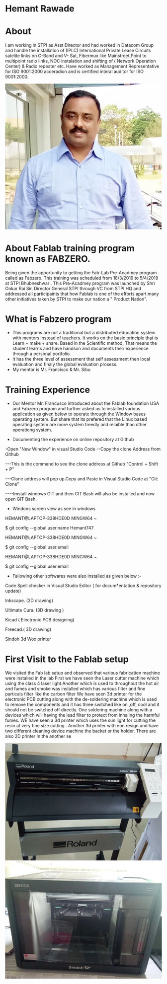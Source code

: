 # Hemant Rawade
# About
I am working in STPI as Asst Director and had worked in Datacom Group and handle the installation of (IPLC) International Private Lease Circuits satelite links on C-Band and V- Sat, Fibermux like Mainstreet,Point to multipoint radio links, NOC instalation and shifting of ( Network Operation Center) & Radio repeater etc. Have worked as Management Representative for ISO 9001:2000 acceradion and is certified interal auditor for ISO 9001:2000.

![](img/Profilepic.jpg)


# About Fablab training program known as FABZERO.

Being given the apportunity to getting the Fab-Lab Pre-Acadmey program called as Fabzero. This training was scheduled from 18/3/2019 to 5/4/2019 at STPI Bhubneshwar .
This Pre-Acadmey program was launched by Shri Onkar Rai Sir, Director General STPI through VC from STPI HQ and addressed all participaints that how Fablab is one of the efforts apart many other initiatives taken by STPI to make our nation a " Product Nation".

# What is Fabzero program

* This programs are not a traditional but a distributed education system with mentors instead of teachers. It works on the basic principle that is Learn + make + share. Based in the Scientific method. That means the student learns and have handson and documents their experience through a personal portfolio.
* It has the three level of assessment that self assessment then local evaluation and finaly the global evaluation prosess.
* My mentor is Mr. Francisco & Mr. Sibu 

# Training Experience 
* Our Mentor Mr. Francusco introduced about the Fablab foundation USA and Fabzero program and further asked us to installed various application as given below to operate through the Window bases operating system. But share that its prefered that the Linux based operating system are more system freedly and relaible than other operationg system. 

* Documenting the experience on online repository at Github 

-Open "New Window" in visual Studio Code
--Copy the clone Address from Github


---This is the command to see the clone address at Github "Control + Shift + P" 

---Clone address will pop up.Copy and Paste in Visual Studio Code at "Git: Clone" 

----Imstall windows GIT and then GIT Bash will also be installed and now open GIT Bash. 
 
 * Windons screen view as see in windows

 
HEMANT@LAPTOP-338HDE0D MINGW64 ~

$ git config --global user.name Hemant747

HEMANT@LAPTOP-338HDE0D MINGW64 ~

$ git config --global user.email 

HEMANT@LAPTOP-338HDE0D MINGW64 ~

$ git config --global user.email

* Fallowing other softwares were also installed as given below :- 

Code Spell checker in Visual Studio Editor ( for docum*entation & repository update) 

Inkscape. (2D drawing) 

Ultimate Cura. (3D drawing ) 

Kicad ( Electronic PCB designing) 

Freecad.( 3D drawing) 

Sindoh 3d Wox printer

# First Visit to the Fablab setup #

We visited the Fab lab setup and observed that various fabrication machine were installed in the lab
First we have seen the Laser cutter machine which using the class 4 laser light.Another  which is used to throughout the hot air and fumes and smoke was installed which has various filter and fine particals filter like the carbon  filter
We have seen 3d printer for the electronic PCB cutting along with the  de-soldering machine which is used to remove the components and it has three switched
like on ,off, cool and it should not be switched off directly.
One soldering machine along with a devices which will having the lead filter to protect from inhaling the harmful fumes.
WE have seen a 3d printer which uses the sun light for cutting the resin at very fine size cutting .
Another 3d printer with non resign and have two different cleaning device machine the backet or the holder.
There are also 2D printer 
In the another se

![](img/Vinylcutter.jpg)
![](img/3dcutterok.jpg)